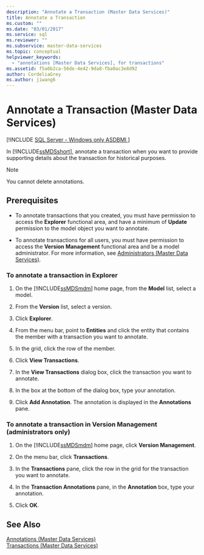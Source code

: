 ```yaml
---
description: "Annotate a Transaction (Master Data Services)"
title: Annotate a Transaction
ms.custom: ""
ms.date: "03/01/2017"
ms.service: sql
ms.reviewer: ""
ms.subservice: master-data-services
ms.topic: conceptual
helpviewer_keywords: 
  - "annotations [Master Data Services], for transactions"
ms.assetid: f5a6b2ca-56de-4e42-9da8-fba0ac3e8d92
author: CordeliaGrey
ms.author: jiwang6
---
```

# Annotate a Transaction (Master Data Services)

[!INCLUDE [SQL Server - Windows only ASDBMI  ](../includes/applies-to-version/sql-windows-only-asdbmi.md)]

  In [!INCLUDE[ssMDSshort](../includes/ssmdsshort-md.md)], annotate a transaction when you want to provide supporting details about the transaction for historical purposes.  
  
> [!NOTE]  
>  You cannot delete annotations.  
  
## Prerequisites  
  
-   To annotate transactions that you created, you must have permission to access the **Explorer** functional area, and have a minimum of **Update** permission to the model object you want to annotate.  
  
-   To annotate transactions for all users, you must have permission to access the **Version Management** functional area and be a model administrator. For more information, see [Administrators &#40;Master Data Services&#41;](../master-data-services/administrators-master-data-services.md).  
  
### To annotate a transaction in Explorer  
  
1.  On the [!INCLUDE[ssMDSmdm](../includes/ssmdsmdm-md.md)] home page, from the **Model** list, select a model.  
  
2.  From the **Version** list, select a version.  
  
3.  Click **Explorer**.  
  
4.  From the menu bar, point to **Entities** and click the entity that contains the member with a transaction you want to annotate.  
  
5.  In the grid, click the row of the member.  
  
6.  Click **View Transactions**.  
  
7.  In the **View Transactions** dialog box, click the transaction you want to annotate.  
  
8.  In the box at the bottom of the dialog box, type your annotation.  
  
9. Click **Add Annotation**. The annotation is displayed in the **Annotations** pane.  
  
### To annotate a transaction in Version Management (administrators only)  
  
1.  On the [!INCLUDE[ssMDSmdm](../includes/ssmdsmdm-md.md)] home page, click **Version Management**.  
  
2.  On the menu bar, click **Transactions**.  
  
3.  In the **Transactions** pane, click the row in the grid for the transaction you want to annotate.  
  
4.  In the **Transaction Annotations** pane, in the **Annotation** box, type your annotation.  
  
5.  Click **OK**.  
  
## See Also  
 [Annotations &#40;Master Data Services&#41;](../master-data-services/annotations-master-data-services.md)   
 [Transactions &#40;Master Data Services&#41;](../master-data-services/transactions-master-data-services.md)  
  
  
